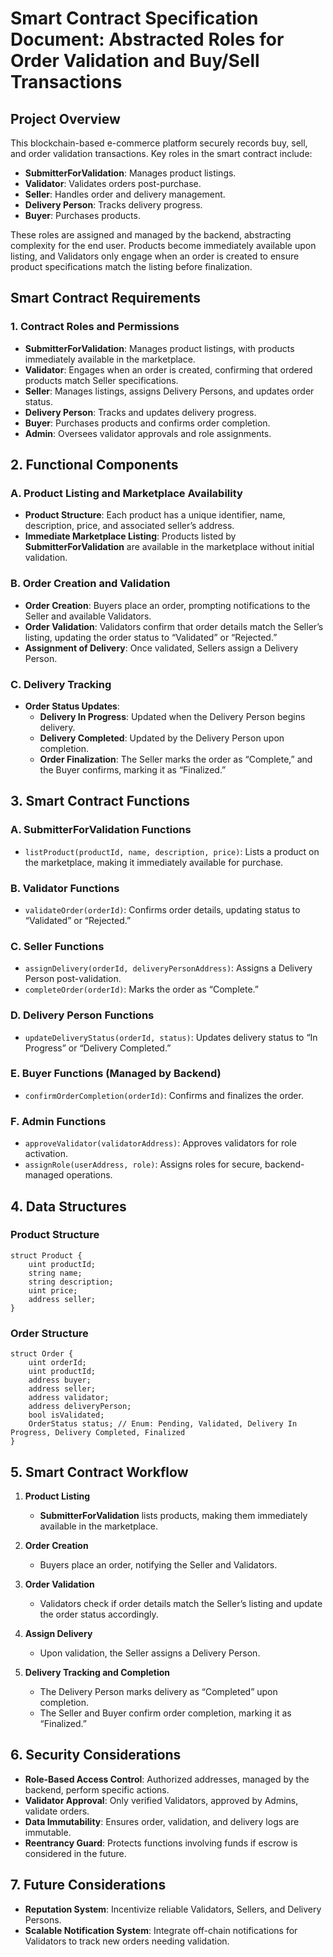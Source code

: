 # **Smart Contract Specification Document: Abstracted Roles for Order Validation and Buy/Sell Transactions**

## **Project Overview**
This blockchain-based e-commerce platform securely records buy, sell, and order validation transactions. Key roles in the smart contract include:
- **SubmitterForValidation**: Manages product listings.
- **Validator**: Validates orders post-purchase.
- **Seller**: Handles order and delivery management.
- **Delivery Person**: Tracks delivery progress.
- **Buyer**: Purchases products.

These roles are assigned and managed by the backend, abstracting complexity for the end user. Products become immediately available upon listing, and Validators only engage when an order is created to ensure product specifications match the listing before finalization.

## **Smart Contract Requirements**

### **1. Contract Roles and Permissions**
- **SubmitterForValidation**: Manages product listings, with products immediately available in the marketplace.
- **Validator**: Engages when an order is created, confirming that ordered products match Seller specifications.
- **Seller**: Manages listings, assigns Delivery Persons, and updates order status.
- **Delivery Person**: Tracks and updates delivery progress.
- **Buyer**: Purchases products and confirms order completion.
- **Admin**: Oversees validator approvals and role assignments.

## **2. Functional Components**

### **A. Product Listing and Marketplace Availability**
- **Product Structure**: Each product has a unique identifier, name, description, price, and associated seller’s address.
- **Immediate Marketplace Listing**: Products listed by **SubmitterForValidation** are available in the marketplace without initial validation.

### **B. Order Creation and Validation**
- **Order Creation**: Buyers place an order, prompting notifications to the Seller and available Validators.
- **Order Validation**: Validators confirm that order details match the Seller’s listing, updating the order status to “Validated” or “Rejected.”
- **Assignment of Delivery**: Once validated, Sellers assign a Delivery Person.

### **C. Delivery Tracking**
- **Order Status Updates**:
  - **Delivery In Progress**: Updated when the Delivery Person begins delivery.
  - **Delivery Completed**: Updated by the Delivery Person upon completion.
  - **Order Finalization**: The Seller marks the order as “Complete,” and the Buyer confirms, marking it as “Finalized.”

## **3. Smart Contract Functions**

### **A. SubmitterForValidation Functions**
- `listProduct(productId, name, description, price)`: Lists a product on the marketplace, making it immediately available for purchase.

### **B. Validator Functions**
- `validateOrder(orderId)`: Confirms order details, updating status to “Validated” or “Rejected.”

### **C. Seller Functions**
- `assignDelivery(orderId, deliveryPersonAddress)`: Assigns a Delivery Person post-validation.
- `completeOrder(orderId)`: Marks the order as “Complete.”

### **D. Delivery Person Functions**
- `updateDeliveryStatus(orderId, status)`: Updates delivery status to “In Progress” or “Delivery Completed.”

### **E. Buyer Functions (Managed by Backend)**
- `confirmOrderCompletion(orderId)`: Confirms and finalizes the order.

### **F. Admin Functions**
- `approveValidator(validatorAddress)`: Approves validators for role activation.
- `assignRole(userAddress, role)`: Assigns roles for secure, backend-managed operations.

## **4. Data Structures**

### **Product Structure**
```solidity
struct Product {
    uint productId;
    string name;
    string description;
    uint price;
    address seller;
}
```

### **Order Structure**
```solidity
struct Order {
    uint orderId;
    uint productId;
    address buyer;
    address seller;
    address validator;
    address deliveryPerson;
    bool isValidated;
    OrderStatus status; // Enum: Pending, Validated, Delivery In Progress, Delivery Completed, Finalized
}
```

## **5. Smart Contract Workflow**

1. **Product Listing**
   - **SubmitterForValidation** lists products, making them immediately available in the marketplace.

2. **Order Creation**
   - Buyers place an order, notifying the Seller and Validators.

3. **Order Validation**
   - Validators check if order details match the Seller’s listing and update the order status accordingly.

4. **Assign Delivery**
   - Upon validation, the Seller assigns a Delivery Person.

5. **Delivery Tracking and Completion**
   - The Delivery Person marks delivery as “Completed” upon completion.
   - The Seller and Buyer confirm order completion, marking it as “Finalized.”

## **6. Security Considerations**

- **Role-Based Access Control**: Authorized addresses, managed by the backend, perform specific actions.
- **Validator Approval**: Only verified Validators, approved by Admins, validate orders.
- **Data Immutability**: Ensures order, validation, and delivery logs are immutable.
- **Reentrancy Guard**: Protects functions involving funds if escrow is considered in the future.

## **7. Future Considerations**

- **Reputation System**: Incentivize reliable Validators, Sellers, and Delivery Persons.
- **Scalable Notification System**: Integrate off-chain notifications for Validators to track new orders needing validation.